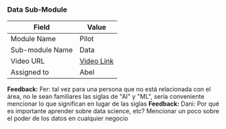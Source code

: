 ### Data Sub-Module 

| Field | Value |
| ---- | --- |
| Module Name | Pilot |
| Sub-module Name | Data |
| Video URL | [Video Link](https://drive.google.com/file/d/1s1pvzRRoUJfyXDQsO5O1ZYw-NILvYqlc/view?usp=sharing) |
| Assigned to | Abel |

**Feedback:** Fer: tal vez para una persona que no está relacionada con el área, no le sean familiares las siglas de "AI" y "ML", sería conveniente mencionar lo que significan en lugar de las siglas 
**Feedback:** Dani: Por qué es importante aprender sobre data science, etc? Mencionar un poco sobre el poder de los datos en cualquier negocio
